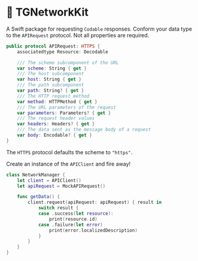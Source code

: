 # 📡 TGNetworkKit 

A Swift package for requesting `Codable` responses. Conform your data type to the `APIRequest` protocol. Not all properties are required.

```swift
public protocol APIRequest: HTTPS {
    associatedtype Resource: Decodable

    /// The scheme subcomponent of the URL
    var scheme: String { get }
    /// The host subcomponent
    var host: String { get }
    /// The path subcomponent
    var path: String? { get }
    /// The HTTP request method
    var method: HTTPMethod { get }
    /// The URL parameters of the request
    var parameters: Parameters? { get }
    /// The request header values
    var headers: Headers? { get }
    /// The data sent as the message body of a request
    var body: Encodable? { get }
}
```

The `HTTPS` protocol defaults the scheme to `"https"`.

Create an instance of the `APIClient` and fire away!

```swift
class NetworkManager {
    let client = APIClient()
    let apiRequest = MockAPIRequest()

    func getData() {
        client.request(apiRequest: apiRequest) { result in
            switch result {
            case .success(let resource):
                print(resource.id)
            case .failure(let error)
                print(error.localizedDescription)
            }
        }
    }
}
```

